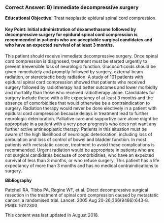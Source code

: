 
### Correct Answer: B) Immediate decompressive surgery 

**Educational Objective:** Treat neoplastic epidural spinal cord compression.

#### **Key Point:** Initial administration of dexamethasone followed by decompressive surgery for epidural spinal cord compression is recommended in patients who are acceptable surgical candidates and who have an expected survival of at least 3 months.

This patient should receive immediate decompressive surgery. Once spinal cord compression is diagnosed, treatment must be started urgently to prevent irreversible loss of neurologic function. Glucocorticoids should be given immediately and promptly followed by surgery, external beam radiation, or stereotactic body radiation. A study of 101 patients with epidural spinal cord compression showed that patients who received surgery followed by radiotherapy had better outcomes and lower morbidity and mortality than those who received radiotherapy alone. Candidates for surgery include those with a life expectancy of at least 3 months and the absence of comorbidities that would otherwise be a contraindication to surgery.
Radiation therapy would never be done electively in a patient with epidural cord compression because delays in treatment lead to further neurologic deterioration.
Palliative care and supportive care alone might be appropriate in a patient with a very poor prognosis who does not want any further active antineoplastic therapy. Patients in this situation must be aware of the high likelihood of neurologic deterioration, including loss of ambulation and loss of control of bowel and bladder function. In most patients with metastatic cancer, treatment to avoid these complications is recommended.
Urgent radiation would be appropriate in patients who are not surgical candidates because of comorbidities, who have an expected survival of less than 3 months, or who refuse surgery. This patient has a life expectancy of more than 3 months and has no medical contraindications to surgery.

**Bibliography**

Patchell RA, Tibbs PA, Regine WF, et al. Direct decompressive surgical resection in the treatment of spinal cord compression caused by metastatic cancer: a randomised trial. Lancet. 2005 Aug 20-26;366(9486):643-8. PMID: 16112300

This content was last updated in August 2018.